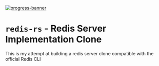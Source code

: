 [![progress-banner](https://backend.codecrafters.io/progress/redis/ea37cd0e-d6df-473b-a32b-e6a503524b08)](https://app.codecrafters.io/users/codecrafters-bot?r=2qF)

# `redis-rs` - Redis Server Implementation Clone

This is my attempt at building a redis server clone compatible with the official Redis CLI
